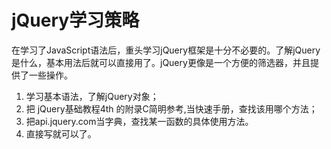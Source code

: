jQuery学习策略
================
在学习了JavaScript语法后，重头学习jQuery框架是十分不必要的。了解jQuery是什么，基本用法后就可以直接用了。jQuery更像是一个方便的筛选器，并且提供了一些操作。

1. 学习基本语法，了解jQuery对象；
2. 把 jQuery基础教程4th 的附录C简明参考,当快速手册，查找该用哪个方法；
3. 把api.jquery.com当字典，查找某一函数的具体使用方法。
4. 直接写就可以了。
